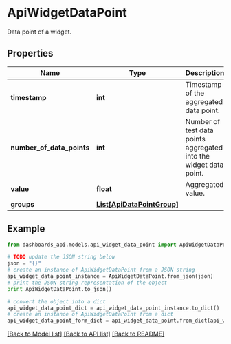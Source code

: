 # ApiWidgetDataPoint

Data point of a widget.

## Properties
Name | Type | Description | Notes
------------ | ------------- | ------------- | -------------
**timestamp** | **int** | Timestamp of the aggregated data point. | [optional] 
**number_of_data_points** | **int** | Number of test data points aggregated into the widget data point. | [optional] 
**value** | **float** | Aggregated value. | [optional] 
**groups** | [**List[ApiDataPointGroup]**](ApiDataPointGroup.md) |  | [optional] 

## Example

```python
from dashboards_api.models.api_widget_data_point import ApiWidgetDataPoint

# TODO update the JSON string below
json = "{}"
# create an instance of ApiWidgetDataPoint from a JSON string
api_widget_data_point_instance = ApiWidgetDataPoint.from_json(json)
# print the JSON string representation of the object
print ApiWidgetDataPoint.to_json()

# convert the object into a dict
api_widget_data_point_dict = api_widget_data_point_instance.to_dict()
# create an instance of ApiWidgetDataPoint from a dict
api_widget_data_point_form_dict = api_widget_data_point.from_dict(api_widget_data_point_dict)
```
[[Back to Model list]](../README.md#documentation-for-models) [[Back to API list]](../README.md#documentation-for-api-endpoints) [[Back to README]](../README.md)


